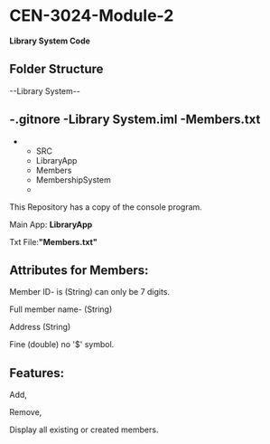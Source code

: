 # CEN-3024-Module-2
**Library System Code**
## Folder Structure

--Library System--

-.gitnore
-Library System.iml
-Members.txt
-
- - SRC
  - LibraryApp
  - Members
  - MembershipSystem
  - 

This Repository has a copy of the console program.

Main App: **LibraryApp**

Txt File:**"Members.txt"**

## Attributes for Members:

Member ID- is (String) can only be 7 digits.

Full member name- (String)

Address (String)

Fine (double) no '$' symbol.

## Features:

Add, 

Remove,

Display all existing or created members.
